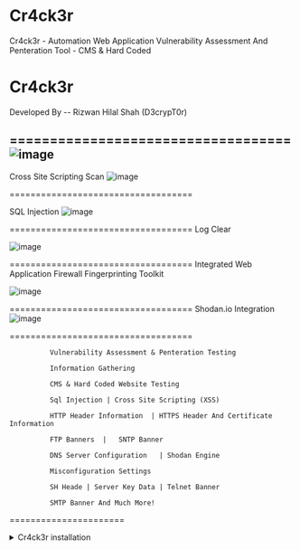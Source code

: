 # Cr4ck3r
Cr4ck3r - Automation Web Application Vulnerability Assessment And Penteration Tool - CMS &amp; Hard Coded
# Cr4ck3r #

   Developed By -- Rizwan Hilal Shah (D3crypT0r)

===================================
![image](https://user-images.githubusercontent.com/66831571/161799073-4622f2d2-f36b-4e57-acaa-0caae559bc8a.png)
-----------------------------------

Cross Site Scripting Scan
![image](https://user-images.githubusercontent.com/66831571/161799288-4c329057-fe67-4d5f-9b0d-376cad316ff5.png)

===================================

SQL Injection
![image](https://user-images.githubusercontent.com/66831571/161799405-88e1872e-778c-4dd9-be3d-15203df46ab1.png)

===================================
Log Clear

![image](https://user-images.githubusercontent.com/66831571/161800003-6c8a134d-91c4-40d9-b3ad-eabf95209698.png)


===================================
Integrated Web Application Firewall Fingerprinting Toolkit

![image](https://user-images.githubusercontent.com/66831571/157284172-cb0f461e-1f1e-43af-8882-c46b3754dab1.png)

===================================
Shodan.io Integration
![image](https://user-images.githubusercontent.com/66831571/161799668-48ddb68e-00ea-4c2d-818d-ae7b8d3746aa.png)

===================================

              Vulnerability Assessment & Penteration Testing          

              Information Gathering                                   

              CMS & Hard Coded Website Testing 

              Sql Injection | Cross Site Scripting (XSS)

              HTTP Header Information  | HTTPS Header And Certificate Information                  

              FTP Banners  |   SNTP Banner                                             

              DNS Server Configuration   | Shodan Engine                         

              Misconfiguration Settings                                   

              SH Heade | Server Key Data | Telnet Banner                                           

              SMTP Banner And Much More!                              

======================

<details>
<summary>Cr4ck3r installation</summary>

```
To install D3crypt you should
execute the following commands.
```

# Linux
> git clone https://github.com//D3crypT0r/Cr4ck3r.git

> cd Cr4ck3r

> ruby setup.rb (Gems installation Manually)

> ruby Cr4ck3r.rb

=======================================================================

# Android - Termux

> pkg update -y

> pkg upgrade -y

> pkg install git -y

> pkg install ruby -y && ruby setup.rb

> git clone https://github.com//D3crypT0r/Cr4ck3r.git

> cd Cr4ck3r

> ruby Cr4ck3r.rb

========================================================================
# DISCLAIMER

```
Usage of the D3crypt tool for illigal purpose is strongly prohabited.
It is the end user's responsibility to obey all applicable local, state, federal, and international laws.
Developers assume no liability and are not responsible for any misuse or damage caused by this program.
```
